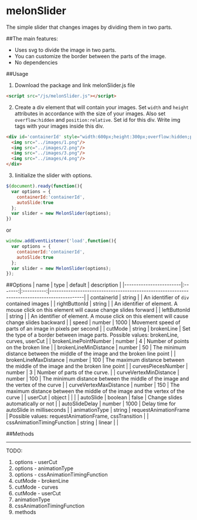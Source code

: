 # melonSlider
The simple slider that changes images by dividing them in two parts. 

##The main features:
* Uses svg to divide the image in two parts.
* You can customize the border between the parts of the image. 
* No dependencies

##Usage
1. Download the package and link melonSlider.js file

  ```html
  <script src="/js/melonSlider.js"></script>
  ```
2. Create a div element that will contain your images. Set `width` and `height` attributes in accordance with the size of your images. Also set `overflow:hidden` and `position:relative`. Set id for this div. Write img tags with your images inside this div.

  ```html
  <div id='containerId' style="width:600px;height:300px;overflow:hidden;position:relative;">
    <img src="../images/1.png"/>
    <img src="../images/2.png"/>
    <img src="../images/3.png"/>
    <img src="../images/4.png"/>
  </div>
  ```
3. Iinitialize the slider with options.
  
  ```javascript
  $(document).ready(function(){
    var options = {
      containerId:'containerId',
      autoSlide:true
    };
    var slider = new MelonSlider(options);
  })
  ```
  or
  ```javascript
  window.addEventListener('load',function(){
    var options = {
      containerId:'containerId',
      autoSlide:true
    };
    var slider = new MelonSlider(options);
  });
  ```

##Options
| name | type | default | description |
|------------------------|:-------:|:----------:|--------------------------------------------------------------------------------------------|
| containerId | string |  | An identifier of `div` contained images |
| rightButtonId | string |  | An identifier of element. A mouse click on this element will cause change slides forward |
| leftButtonId | string |  | An identifier of element. A mouse click on this element will cause change slides backward |
| speed | number | 1000 | Movement speed of parts of an image in pixels per second |
| cutMode | string | brokenLine | Set the type of a border between image parts. Possible values: brokenLine, curves, userCut |
| brokenLinePointNumber | number | 4 | Number of points on the broken line |
| brokenLineMinDistance | number | 50 | The minimum distance between the middle of the image and the broken line point |
| brokenLineMaxDistance | number | 100 | The maximum distance between the middle of the image and the broken line point |
| curvesPiecesNumber | number | 3 | Number of parts of the curve. |
| curveVertexMinDistance | number | 100 | The minimum distance between the middle of the image and the vertex of the curve |
| curveVertexMaxDistance | number | 150 | The maximum distance between the middle of the image and the vertex of the curve |
| userCut | object |  |  |
| autoSlide | boolean | false | Change slides automatically or not |
| autoSlideDelay | number | 1000 | Delay time for autoSlide in milliseconds |
| animationType | string | requestAnimationFrame |  Possible values: requestAnimationFrame, cssTransition  |
| cssAnimationTimingFunction | string | linear |  |

##Methods


***
TODO:
1. options - userCut
2. options - animationType
3. options - cssAnimationTimingFunction
4. cutMode - brokenLine
5. cutMode - curves
6. cutMode - userCut
7. animationType
8. cssAnimationTimingFunction
9. methods
